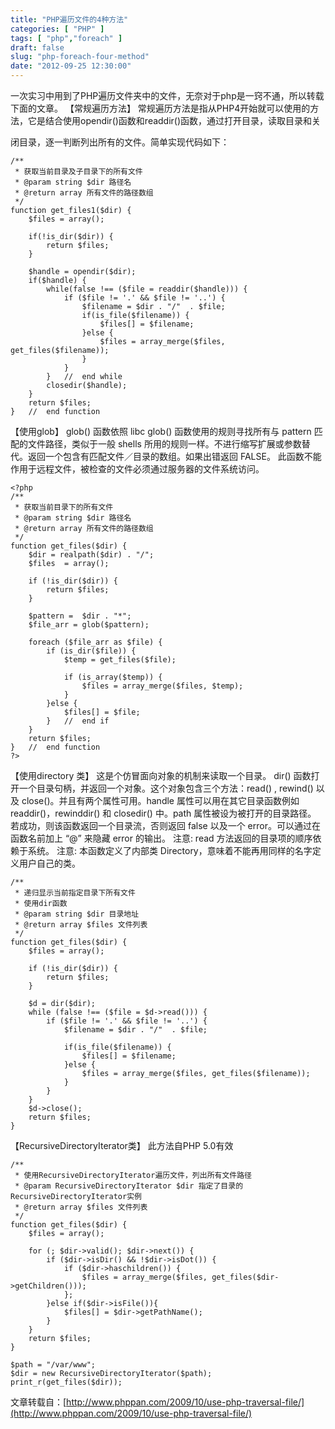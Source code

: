 ```yaml
---
title: "PHP遍历文件的4种方法"
categories: [ "PHP" ]
tags: [ "php","foreach" ]
draft: false
slug: "php-foreach-four-method"
date: "2012-09-25 12:30:00"
---
```


一次实习中用到了PHP遍历文件夹中的文件，无奈对于php是一窍不通，所以转载下面的文章。
【常规遍历方法】
常规遍历方法是指从PHP4开始就可以使用的方法，它是结合使用opendir()函数和readdir()函数，通过打开目录，读取目录和关


<!--more-->


闭目录，逐一判断列出所有的文件。简单实现代码如下：

    /**
     * 获取当前目录及子目录下的所有文件
     * @param string $dir 路径名
     * @return array 所有文件的路径数组
     */
    function get_files1($dir) {
        $files = array();
     
        if(!is_dir($dir)) {
            return $files;
        }
     
        $handle = opendir($dir);
        if($handle) {
            while(false !== ($file = readdir($handle))) {
                if ($file != '.' && $file != '..') {
                    $filename = $dir . "/"  . $file;
                    if(is_file($filename)) {
                        $files[] = $filename;
                    }else {
                        $files = array_merge($files, get_files($filename));
                    }
                }
            }   //  end while
            closedir($handle);
        }
        return $files;
    }   //  end function

【使用glob】
glob() 函数依照 libc glob() 函数使用的规则寻找所有与 pattern 匹配的文件路径，类似于一般 shells 所用的规则一样。不进行缩写扩展或参数替代。返回一个包含有匹配文件／目录的数组。如果出错返回 FALSE。
此函数不能作用于远程文件，被检查的文件必须通过服务器的文件系统访问。

    <?php
    /**
     * 获取当前目录下的所有文件
     * @param string $dir 路径名
     * @return array 所有文件的路径数组
     */
    function get_files($dir) {
        $dir = realpath($dir) . "/";
        $files  = array();
     
        if (!is_dir($dir)) {
            return $files;
        }
     
        $pattern =  $dir . "*";
        $file_arr = glob($pattern);
     
        foreach ($file_arr as $file) {
            if (is_dir($file)) {
                $temp = get_files($file);
     
                if (is_array($temp)) {
                    $files = array_merge($files, $temp);
                }
            }else {
                $files[] = $file;
            }   //  end if
        }
        return $files;
    }   //  end function
    ?>

【使用directory 类】
这是个仿冒面向对象的机制来读取一个目录。
dir() 函数打开一个目录句柄，并返回一个对象。这个对象包含三个方法：read() , rewind() 以及 close()。并且有两个属性可用。handle 属性可以用在其它目录函数例如 readdir()，rewinddir() 和 closedir() 中。path 属性被设为被打开的目录路径。
若成功，则该函数返回一个目录流，否则返回 false 以及一个 error。可以通过在函数名前加上 “@” 来隐藏 error 的输出。
注意: read 方法返回的目录项的顺序依赖于系统。
注意: 本函数定义了内部类 Directory，意味着不能再用同样的名字定义用户自己的类。

    /**
     * 递归显示当前指定目录下所有文件
     * 使用dir函数
     * @param string $dir 目录地址
     * @return array $files 文件列表
     */
    function get_files($dir) {
        $files = array();
     
        if (!is_dir($dir)) {
            return $files;
        }
     
        $d = dir($dir);
        while (false !== ($file = $d->read())) {
            if ($file != '.' && $file != '..') {
                $filename = $dir . "/"  . $file;
     
                if(is_file($filename)) {
                    $files[] = $filename;
                }else {
                    $files = array_merge($files, get_files($filename));
                }
            }
        }
        $d->close();
        return $files;
    }

【RecursiveDirectoryIterator类】
此方法自PHP 5.0有效

    /**
     * 使用RecursiveDirectoryIterator遍历文件，列出所有文件路径
     * @param RecursiveDirectoryIterator $dir 指定了目录的RecursiveDirectoryIterator实例
     * @return array $files 文件列表
     */
    function get_files($dir) {
        $files = array();
     
        for (; $dir->valid(); $dir->next()) {
            if ($dir->isDir() && !$dir->isDot()) {
                if ($dir->haschildren()) {
                    $files = array_merge($files, get_files($dir->getChildren()));
                };
            }else if($dir->isFile()){
                $files[] = $dir->getPathName();
            }
        }
        return $files;
    }
     
    $path = "/var/www";
    $dir = new RecursiveDirectoryIterator($path);
    print_r(get_files($dir));

文章转载自：[http://www.phppan.com/2009/10/use-php-traversal-file/](http://www.phppan.com/2009/10/use-php-traversal-file/)